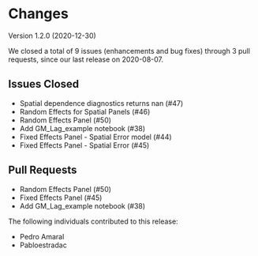 # Changes

Version 1.2.0 (2020-12-30)

We closed a total of 9 issues (enhancements and bug fixes) through 3 pull requests, since our last release on 2020-08-07.

## Issues Closed
  - Spatial dependence diagnostics returns nan (#47)
  - Random Effects for Spatial Panels (#46)
  - Random Effects Panel (#50)
  - Add GM_Lag_example notebook (#38)
  - Fixed Effects Panel - Spatial Error model (#44)
  - Fixed Effects Panel - Spatial Error (#45)

## Pull Requests
  - Random Effects Panel (#50)
  - Fixed Effects Panel (#45)
  - Add GM_Lag_example notebook (#38)

The following individuals contributed to this release:

  - Pedro Amaral
  - Pabloestradac
